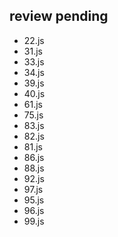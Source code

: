 ## review pending

* 22.js
* 31.js
* 33.js
* 34.js
* 39.js
* 40.js
* 61.js
* 75.js
* 83.js
* 82.js
* 81.js
* 86.js
* 88.js
* 92.js
* 97.js
* 95.js
* 96.js
* 99.js